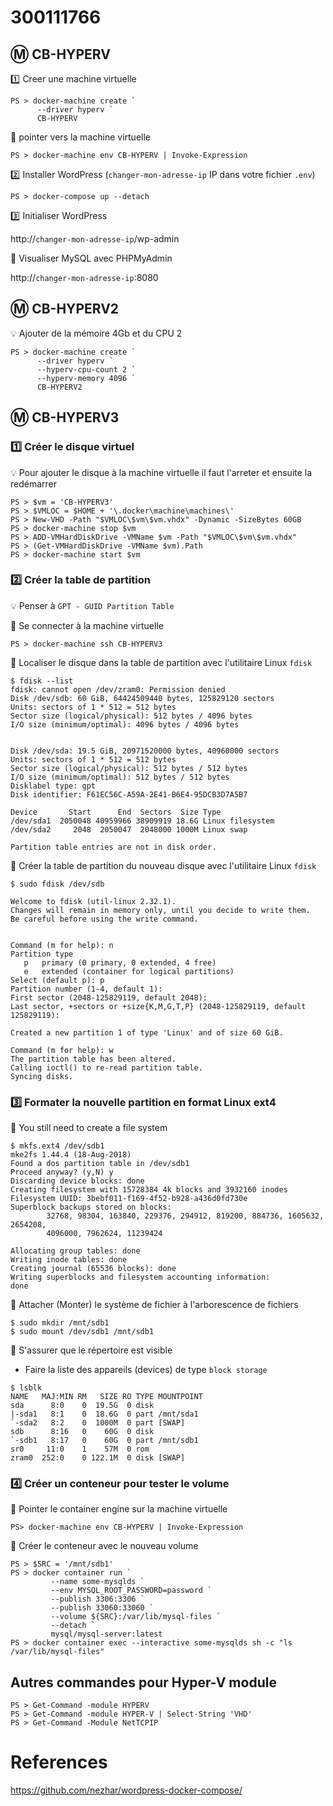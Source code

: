 # 300111766


## :m: CB-HYPERV

:one: Creer une machine virtuelle

```
PS > docker-machine create `
      --driver hyperv `
      CB-HYPERV
```

:pushpin: pointer vers la machine virtuelle

```
PS > docker-machine env CB-HYPERV | Invoke-Expression
```

:two: Installer WordPress (`changer-mon-adresse-ip` IP dans votre fichier `.env`)

```
PS > docker-compose up --detach
```

:three: Initialiser WordPress

http://`changer-mon-adresse-ip`/wp-admin
      
:pushpin: Visualiser MySQL avec PHPMyAdmin

http://`changer-mon-adresse-ip`:8080

## :m: CB-HYPERV2

:bulb: Ajouter de la mémoire 4Gb et du CPU 2

```
PS > docker-machine create `
      --driver hyperv `
      --hyperv-cpu-count 2 `
      --hyperv-memory 4096 `
      CB-HYPERV2
```



## :m: CB-HYPERV3

### :one: Créer le disque virtuel

:bulb: Pour ajouter le disque à la machine virtuelle il faut l'arreter et ensuite la redémarrer

```
PS > $vm = 'CB-HYPERV3'
PS > $VMLOC = $HOME + '\.docker\machine\machines\'
PS > New-VHD -Path "$VMLOC\$vm\$vm.vhdx" -Dynamic -SizeBytes 60GB
PS > docker-machine stop $vm
PS > ADD-VMHardDiskDrive -VMName $vm -Path "$VMLOC\$vm\$vm.vhdx"
PS > (Get-VMHardDiskDrive -VMName $vm).Path
PS > docker-machine start $vm
```

### :two: Créer la table de partition 

:bulb: Penser à `GPT - GUID Partition Table`

:pushpin: Se connecter à la machine virtuelle

```
PS > docker-machine ssh CB-HYPERV3
```

:pushpin: Localiser le disque dans la table de partition avec l'utilitaire Linux `fdisk`

```
$ fdisk --list
fdisk: cannot open /dev/zram0: Permission denied
Disk /dev/sdb: 60 GiB, 64424509440 bytes, 125829120 sectors
Units: sectors of 1 * 512 = 512 bytes
Sector size (logical/physical): 512 bytes / 4096 bytes
I/O size (minimum/optimal): 4096 bytes / 4096 bytes


Disk /dev/sda: 19.5 GiB, 20971520000 bytes, 40960000 sectors
Units: sectors of 1 * 512 = 512 bytes
Sector size (logical/physical): 512 bytes / 512 bytes
I/O size (minimum/optimal): 512 bytes / 512 bytes
Disklabel type: gpt
Disk identifier: F61EC56C-A59A-2E41-B6E4-95DCB3D7A5B7

Device       Start      End  Sectors  Size Type
/dev/sda1  2050048 40959966 38909919 18.6G Linux filesystem
/dev/sda2     2048  2050047  2048000 1000M Linux swap

Partition table entries are not in disk order.
```

:pushpin: Créer la table de partition du nouveau disque avec l'utilitaire Linux `fdisk` 

```
$ sudo fdisk /dev/sdb

Welcome to fdisk (util-linux 2.32.1).
Changes will remain in memory only, until you decide to write them.
Be careful before using the write command.


Command (m for help): n
Partition type
   p   primary (0 primary, 0 extended, 4 free)
   e   extended (container for logical partitions)
Select (default p): p
Partition number (1-4, default 1):
First sector (2048-125829119, default 2048):
Last sector, +sectors or +size{K,M,G,T,P} (2048-125829119, default 125829119):

Created a new partition 1 of type 'Linux' and of size 60 GiB.

Command (m for help): w
The partition table has been altered.
Calling ioctl() to re-read partition table.
Syncing disks.
```
### :three: Formater la nouvelle partition en format Linux ext4

:pushpin: You still need to create a file system

```
$ mkfs.ext4 /dev/sdb1
mke2fs 1.44.4 (18-Aug-2018)
Found a dos partition table in /dev/sdb1
Proceed anyway? (y,N) y
Discarding device blocks: done
Creating filesystem with 15728384 4k blocks and 3932160 inodes
Filesystem UUID: 3bebf011-f169-4f52-b928-a436d0fd730e
Superblock backups stored on blocks:
        32768, 98304, 163840, 229376, 294912, 819200, 884736, 1605632, 2654208,
        4096000, 7962624, 11239424

Allocating group tables: done
Writing inode tables: done
Creating journal (65536 blocks): done
Writing superblocks and filesystem accounting information:
done
```

:pushpin: Attacher (Monter) le système de fichier à l'arborescence de fichiers

```
$ sudo mkdir /mnt/sdb1
$ sudo mount /dev/sdb1 /mnt/sdb1
```

:pushpin: S'assurer que le répertoire est visible

* Faire la liste des appareils (devices) de type `block storage`

```
$ lsblk
NAME   MAJ:MIN RM   SIZE RO TYPE MOUNTPOINT
sda      8:0    0  19.5G  0 disk
|-sda1   8:1    0  18.6G  0 part /mnt/sda1
`-sda2   8:2    0  1000M  0 part [SWAP]
sdb      8:16   0    60G  0 disk
`-sdb1   8:17   0    60G  0 part /mnt/sdb1
sr0     11:0    1    57M  0 rom
zram0  252:0    0 122.1M  0 disk [SWAP]
```

### :four: Créer un conteneur pour tester le volume 

:pushpin: Pointer le container engine sur la machine virtuelle

```
PS> docker-machine env CB-HYPERV | Invoke-Expression
```

:pushpin: Créer le conteneur avec le nouveau volume

```
PS > $SRC = '/mnt/sdb1'
PS > docker container run `
         --name some-mysqlds `
         --env MYSQL_ROOT_PASSWORD=password `
         --publish 3306:3306 `
         --publish 33060:33060 `
         --volume ${SRC}:/var/lib/mysql-files `
         --detach `
         mysql/mysql-server:latest
PS > docker container exec --interactive some-mysqlds sh -c "ls /var/lib/mysql-files"
```

## Autres commandes pour Hyper-V module

```
PS > Get-Command -module HYPERV
PS > Get-Command -module HYPER-V | Select-String 'VHD'
PS > Get-Command -Module NetTCPIP
```

# References


https://github.com/nezhar/wordpress-docker-compose/
